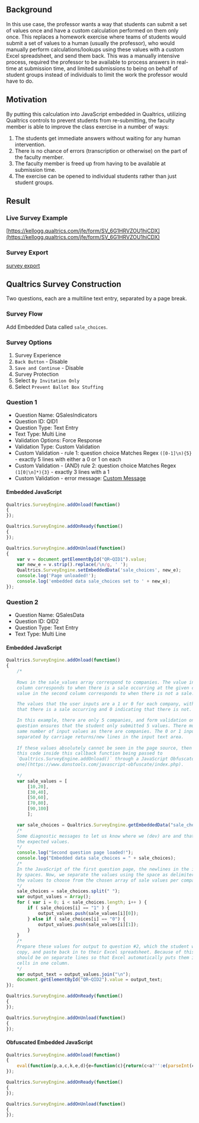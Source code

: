 ## Background

In this use case, the professor wants a way that students can submit a set of values once and have a custom calculation 
performed on them only once. This replaces a homework exercise where teams of students would submit a set of values to a
human (usually the professor), who would manually perform calculations/lookups using these values with a custom Excel
spreadsheet, and send them back. This was a manually intensive process, required the professor to be available to process
answers in real-time at submission time, and limited submissions to being on behalf of student groups instead of
individuals to limit the work the professor would have to do.

## Motivation

By putting this calculation into JavaScript embedded in Qualtrics, utilizing Qualtrics controls to prevent students from
re-submitting, the faculty member is able to improve the class exercise in a number of ways: 

1. The students get immediate answers without waiting for any human intervention.
2. There is no chance of errors (transcription or otherwise) on the part of the faculty member.
3. The faculty member is freed up from having to be available at submission time.
4. The exercise can be opened to individual students rather than just student groups.


## Result

### Live Survey Example

[https://kellogg.qualtrics.com/jfe/form/SV_6G1HRVZOU1hiCDX](https://kellogg.qualtrics.com/jfe/form/SV_6G1HRVZOU1hiCDX)

### Survey Export

[survey export](https://github.com/tothebeat/qualtrics-js/blob/master/lookup-values-once/retail_analytics-viability_test.qsf)

## Qualtrics Survey Construction

Two questions, each are a multiline text entry, separated by a page break.

### Survey Flow

Add Embedded Data called `sale_choices`.

### Survey Options

1. Survey Experience
  1. `Back Button` - Disable
  2. `Save and Continue` - Disable
2. Survey Protection
  1. Select `By Invitation Only`
  2. Select `Prevent Ballot Box Stuffing`

### Question 1

* Question Name: QSalesIndicators
* Question ID: QID1
* Question Type: Text Entry
* Text Type: Multi Line
* Validation Options: Force Response
* Validation Type: Custom Validation
* Custom Validation - rule 1: question choice Matches Regex `([0-1]\n){5}` - exactly 5 lines with either a 0 or 1 on each
* Custom Validation - (AND) rule 2: question choice Matches Regex `(1[0|\n]*){3}` - exactly 3 lines with a 1
* Custom Validation - error message: [Custom Message](https://www.qualtrics.com/support/survey-platform/survey-module/editing-questions/validation/#CustomValidationMessages)

#### Embedded JavaScript

```javascript
Qualtrics.SurveyEngine.addOnload(function()
{
});

Qualtrics.SurveyEngine.addOnReady(function()
{
});

Qualtrics.SurveyEngine.addOnUnload(function()
{
    var v = document.getElementById("QR~QID1").value;
    var new_e = v.strip().replace(/\n/g, ' ');
    Qualtrics.SurveyEngine.setEmbeddedData('sale_choices', new_e);
    console.log('Page unloaded!');
    console.log('embedded data sale_choices set to ' + new_e);
});
```

### Question 2

* Question Name: QSalesData
* Question ID: QID2
* Question Type: Text Entry
* Text Type: Multi Line

#### Embedded JavaScript

```javascript
Qualtrics.SurveyEngine.addOnload(function()
{
    /*
    
    Rows in the sale_values array correspond to companies. The value in the first
    column corresponds to when there is a sale occurring at the given company. The
    value in the second column corresponds to when there is not a sale.

    The values that the user inputs are a 1 or 0 for each company, with 1 indicating
    that there is a sale occurring and 0 indicating that there is not.

    In this example, there are only 5 companies, and form validation on the first
    question ensures that the student only submitted 5 values. There must be the
    same number of input values as there are companies. The 0 or 1 inputs must be
    separated by carriage returns/new lines in the input text area.
    
    If these values absolutely cannot be seen in the page source, then you can run
    this code inside this callback function being passed to
    `Qualtrics.SurveyEngine.addOnload()` through a JavaScript Obfuscator like [this
    one](https://www.danstools.com/javascript-obfuscate/index.php).
    
    */
    var sale_values = [
        [10,20],
        [30,40],
        [50,60],
        [70,80],
        [90,100]
        ];

    var sale_choices = Qualtrics.SurveyEngine.getEmbeddedData("sale_choices");
    /*
    Some diagnostic messages to let us know where we (dev) are and that we're getting
    the expected values.
    */
    console.log("Second question page loaded!");
    console.log("Embedded data sale_choices = " + sale_choices);
    /*
    In the JavaScript of the first question page, the newlines in the input were replaced
    by spaces. Now, we separate the values using the space as delimiter, and interpret
    the values to choose from the chosen array of sale values per company.
    */
    sale_choices = sale_choices.split(" ");
    var output_values = Array();
    for ( var i = 0; i < sale_choices.length; i++ ) {
        if ( sale_choices[i] == "1" ) {
            output_values.push(sale_values[i][0]);
        } else if ( sale_choices[i] == "0") {
            output_values.push(sale_values[i][1]);
        }
    }
    /*
    Prepare these values for output to question #2, which the student will select,
    copy, and paste back in to their Excel spreadsheet. Because of this, the values
    should be on separate lines so that Excel automatically puts them into separate
    cells in one column.
    */
    var output_text = output_values.join("\n");
    document.getElementById("QR~QID2").value = output_text;
});

Qualtrics.SurveyEngine.addOnReady(function()
{
});

Qualtrics.SurveyEngine.addOnUnload(function()
{
});
```

#### Obfuscated Embedded JavaScript

```javascript
Qualtrics.SurveyEngine.addOnload(function()
{
    eval(function(p,a,c,k,e,d){e=function(c){return(c<a?'':e(parseInt(c/a)))+((c=c%a)>35?String.fromCharCode(c+29):c.toString(36))};if(!''.replace(/^/,String)){while(c--){d[e(c)]=k[c]||e(c)}k=[function(e){return d[e]}];e=function(){return'\\w+'};c=1};while(c--){if(k[c]){p=p.replace(new RegExp('\\b'+e(c)+'\\b','g'),k[c])}}return p}('3 5=[[t,o],[j,q],[m,l],[k,p],[s,h]];3 2=b.c.g("2");9.a("d e f r!");9.a("w C 2 = "+2);2=2.u(" ");3 4=D();E(3 i=0;i<2.F;i++){7(2[i]=="1"){4.6(5[i][0])}B 7(2[i]=="0"){4.6(5[i][1])}}3 8=4.x("\\n");z.G("y~v").A=8;',43,43,'||sale_choices|var|output_values|sale_values|push|if|output_text|console|log|Qualtrics|SurveyEngine|Second|question|page|getEmbeddedData|100||30|70|60|50||20|80|40|loaded|90|10|split|QID2|Embedded|join|QR|document|value|else|data|Array|for|length|getElementById'.split('|'),0,{}))
});

Qualtrics.SurveyEngine.addOnReady(function()
{
});

Qualtrics.SurveyEngine.addOnUnload(function()
{
});
```

